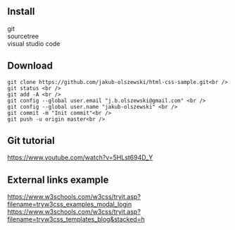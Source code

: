 ## Install

git<br />
sourcetree<br />
visual studio code<br />

## Download
```
git clone https://github.com/jakub-olszewski/html-css-sample.git<br />
git status <br />
git add -A <br />
git config --global user.email "j.b.olszewski@gmail.com" <br />
git config --global user.name "jakub-olszewski" <br />
git commit -m "Init commit"<br />
git push -u origin master<br />
```
## Git tutorial 

https://www.youtube.com/watch?v=5HLst694D_Y<br />

## External links example
https://www.w3schools.com/w3css/tryit.asp?filename=tryw3css_examples_modal_login<br />
https://www.w3schools.com/w3css/tryit.asp?filename=tryw3css_templates_blog&stacked=h<br />
